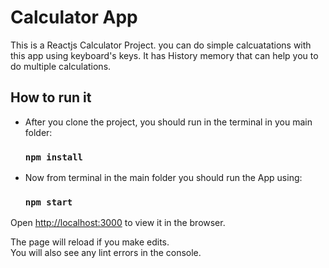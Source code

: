 # Calculator App

This is a Reactjs Calculator Project. you can do simple calcuatations with this app using keyboard's keys. It has  History memory that can help you to do multiple calculations.

## How to run it 

 *  After you clone the project, you should run in the terminal in you main folder:

    ### `npm install`


 *  Now from terminal in the main folder you should run the App using:
    ### `npm start `

Open [http://localhost:3000](http://localhost:3000) to view it in the browser.

The page will reload if you make edits.\
You will also see any lint errors in the console.




